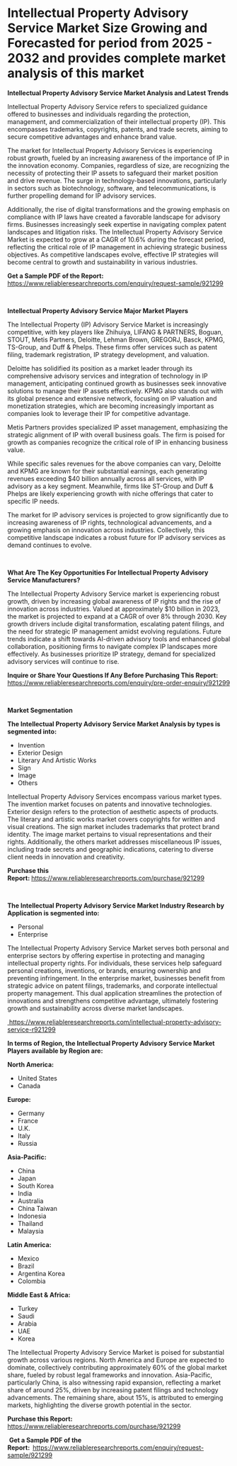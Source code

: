 <p><h1>Intellectual Property Advisory Service Market Size Growing and Forecasted for period from 2025 - 2032 and provides complete market analysis of this market</h1></p><p><strong>Intellectual Property Advisory Service Market Analysis and Latest Trends</strong></p>
<p><p>Intellectual Property Advisory Service refers to specialized guidance offered to businesses and individuals regarding the protection, management, and commercialization of their intellectual property (IP). This encompasses trademarks, copyrights, patents, and trade secrets, aiming to secure competitive advantages and enhance brand value.</p><p>The market for Intellectual Property Advisory Services is experiencing robust growth, fueled by an increasing awareness of the importance of IP in the innovation economy. Companies, regardless of size, are recognizing the necessity of protecting their IP assets to safeguard their market position and drive revenue. The surge in technology-based innovations, particularly in sectors such as biotechnology, software, and telecommunications, is further propelling demand for IP advisory services.</p><p>Additionally, the rise of digital transformations and the growing emphasis on compliance with IP laws have created a favorable landscape for advisory firms. Businesses increasingly seek expertise in navigating complex patent landscapes and litigation risks. The Intellectual Property Advisory Service Market is expected to grow at a CAGR of 10.6% during the forecast period, reflecting the critical role of IP management in achieving strategic business objectives. As competitive landscapes evolve, effective IP strategies will become central to growth and sustainability in various industries.</p></p>
<p><strong>Get a Sample PDF of the Report:&nbsp;</strong> <a href="https://www.reliableresearchreports.com/enquiry/request-sample/921299?utm_campaign=2724&utm_medium=2&utm_source=Github&utm_content=ia&utm_term=18042025&utm_id=intellectual-property-advisory-service">https://www.reliableresearchreports.com/enquiry/request-sample/921299</a></p>
<p>&nbsp;</p>
<p><strong>Intellectual Property Advisory Service Major Market Players</strong></p>
<p><p>The Intellectual Property (IP) Advisory Service Market is increasingly competitive, with key players like Zhihuiya, LIFANG & PARTNERS, Boguan, STOUT, Metis Partners, Deloitte, Lehman Brown, GREGORJ, Basck, KPMG, TS-Group, and Duff & Phelps. These firms offer services such as patent filing, trademark registration, IP strategy development, and valuation.</p><p>Deloitte has solidified its position as a market leader through its comprehensive advisory services and integration of technology in IP management, anticipating continued growth as businesses seek innovative solutions to manage their IP assets effectively. KPMG also stands out with its global presence and extensive network, focusing on IP valuation and monetization strategies, which are becoming increasingly important as companies look to leverage their IP for competitive advantage.</p><p>Metis Partners provides specialized IP asset management, emphasizing the strategic alignment of IP with overall business goals. The firm is poised for growth as companies recognize the critical role of IP in enhancing business value.</p><p>While specific sales revenues for the above companies can vary, Deloitte and KPMG are known for their substantial earnings, each generating revenues exceeding $40 billion annually across all services, with IP advisory as a key segment. Meanwhile, firms like ST-Group and Duff & Phelps are likely experiencing growth with niche offerings that cater to specific IP needs.</p><p>The market for IP advisory services is projected to grow significantly due to increasing awareness of IP rights, technological advancements, and a growing emphasis on innovation across industries. Collectively, this competitive landscape indicates a robust future for IP advisory services as demand continues to evolve.</p></p>
<p>&nbsp;</p>
<p><strong>What Are The Key Opportunities For Intellectual Property Advisory Service Manufacturers?</strong></p>
<p><p>The Intellectual Property Advisory Service market is experiencing robust growth, driven by increasing global awareness of IP rights and the rise of innovation across industries. Valued at approximately $10 billion in 2023, the market is projected to expand at a CAGR of over 8% through 2030. Key growth drivers include digital transformation, escalating patent filings, and the need for strategic IP management amidst evolving regulations. Future trends indicate a shift towards AI-driven advisory tools and enhanced global collaboration, positioning firms to navigate complex IP landscapes more effectively. As businesses prioritize IP strategy, demand for specialized advisory services will continue to rise.</p></p>
<p><strong>Inquire or Share Your Questions If Any Before Purchasing This Report:</strong> <a href="https://www.reliableresearchreports.com/enquiry/pre-order-enquiry/921299?utm_campaign=2724&utm_medium=2&utm_source=Github&utm_content=ia&utm_term=18042025&utm_id=intellectual-property-advisory-service">https://www.reliableresearchreports.com/enquiry/pre-order-enquiry/921299</a></p>
<p>&nbsp;</p>
<p><strong>Market Segmentation</strong></p>
<p><strong>The Intellectual Property Advisory Service Market Analysis by types is segmented into:</strong></p>
<p><ul><li>Invention</li><li>Exterior Design</li><li>Literary And Artistic Works</li><li>Sign</li><li>Image</li><li>Others</li></ul></p>
<p><p>Intellectual Property Advisory Services encompass various market types. The invention market focuses on patents and innovative technologies. Exterior design refers to the protection of aesthetic aspects of products. The literary and artistic works market covers copyrights for written and visual creations. The sign market includes trademarks that protect brand identity. The image market pertains to visual representations and their rights. Additionally, the others market addresses miscellaneous IP issues, including trade secrets and geographic indications, catering to diverse client needs in innovation and creativity.</p></p>
<p><strong>Purchase this Report:&nbsp;</strong><a href="https://www.reliableresearchreports.com/purchase/921299?utm_campaign=2724&utm_medium=2&utm_source=Github&utm_content=ia&utm_term=18042025&utm_id=intellectual-property-advisory-service">https://www.reliableresearchreports.com/purchase/921299</a></p>
<p>&nbsp;</p>
<p><strong>The Intellectual Property Advisory Service Market Industry Research by Application is segmented into:</strong></p>
<p><ul><li>Personal</li><li>Enterprise</li></ul></p>
<p><p>The Intellectual Property Advisory Service Market serves both personal and enterprise sectors by offering expertise in protecting and managing intellectual property rights. For individuals, these services help safeguard personal creations, inventions, or brands, ensuring ownership and preventing infringement. In the enterprise market, businesses benefit from strategic advice on patent filings, trademarks, and corporate intellectual property management. This dual application streamlines the protection of innovations and strengthens competitive advantage, ultimately fostering growth and sustainability across diverse market landscapes.</p></p>
<p><a href="https://www.reliableresearchreports.com/intellectual-property-advisory-service-r921299?utm_campaign=2724&utm_medium=2&utm_source=Github&utm_content=ia&utm_term=18042025&utm_id=intellectual-property-advisory-service">&nbsp;https://www.reliableresearchreports.com/intellectual-property-advisory-service-r921299</a></p>
<p><strong>In terms of Region, the Intellectual Property Advisory Service Market Players available by Region are:</strong></p>
<p>
    <p> <strong> North America: </strong>
        <ul>
            <li>United States</li>
            <li>Canada</li>
        </ul>
        </p> 
    <p> <strong> Europe: </strong>
        <ul>
            <li>Germany</li>
            <li>France</li>
            <li>U.K.</li>
            <li>Italy</li>
            <li>Russia</li>
        </ul>
        </p> 
    <p> <strong> Asia-Pacific: </strong>
        <ul>
            <li>China</li>
            <li>Japan</li>
            <li>South Korea</li>
            <li>India</li>
            <li>Australia</li>
            <li>China Taiwan</li>
            <li>Indonesia</li>
            <li>Thailand</li>
            <li>Malaysia</li>
        </ul>
        </p> 
    <p> <strong> Latin America: </strong>
        <ul>
            <li>Mexico</li>
            <li>Brazil</li>
            <li>Argentina Korea</li>
            <li>Colombia</li>
        </ul>
        </p> 
    <p> <strong> Middle East & Africa: </strong>
        <ul>
            <li>Turkey</li>
            <li>Saudi</li>
            <li>Arabia</li>
            <li>UAE</li>
            <li>Korea</li>
        </ul>
    </p>
    </p>
<p><p>The Intellectual Property Advisory Service Market is poised for substantial growth across various regions. North America and Europe are expected to dominate, collectively contributing approximately 60% of the global market share, fueled by robust legal frameworks and innovation. Asia-Pacific, particularly China, is also witnessing rapid expansion, reflecting a market share of around 25%, driven by increasing patent filings and technology advancements. The remaining share, about 15%, is attributed to emerging markets, highlighting the diverse growth potential in the sector.</p></p>
<p><strong>Purchase this Report: </strong><a href="https://www.reliableresearchreports.com/purchase/921299?utm_campaign=2724&utm_medium=2&utm_source=Github&utm_content=ia&utm_term=18042025&utm_id=intellectual-property-advisory-service">https://www.reliableresearchreports.com/purchase/921299</a></p>
<p>&nbsp;<strong>Get a Sample PDF of the Report:&nbsp;&nbsp;</strong><a href="https://www.reliableresearchreports.com/enquiry/request-sample/921299?utm_campaign=2724&utm_medium=2&utm_source=Github&utm_content=ia&utm_term=18042025&utm_id=intellectual-property-advisory-service">https://www.reliableresearchreports.com/enquiry/request-sample/921299</a></p>
<p><strong></strong></p>
<p><p></p><p></p><p></p></p>